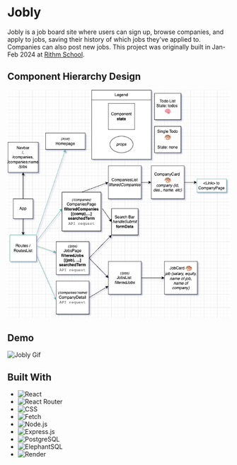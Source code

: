 # Jobly

Jobly is a job board site where users can sign up, browse companies, and apply to jobs, saving their history of which jobs they've applied to.
Companies can also post new jobs. This project was originally built in Jan-Feb 2024 at [Rithm School](https://www.rithmschool.com/).

## Component Hierarchy Design

![Components Design](/jobly/public/README.drawio.png)

## Demo

![Jobly Gif](/jobly/public/joblyGif.gif)

## Built With

* ![React](https://img.shields.io/badge/-React-61DAFB?logo=react&logoColor=white&style=flat)
* ![React Router](https://img.shields.io/badge/-React%20Router-CA4245?logo=react-router&logoColor=white&style=flat)
* ![CSS](https://img.shields.io/badge/-CSS-1572B6?logo=css3&logoColor=white&style=flat)
* ![Fetch](https://img.shields.io/badge/-Fetch%20API-4285F4?logo=webcomponentsdotorg&logoColor=white&style=flat)
* ![Node.js](https://img.shields.io/badge/-Node.js-339933?logo=node.js&logoColor=white&style=flat)
* ![Express.js](https://img.shields.io/badge/-Express.js-000000?logo=express&logoColor=white&style=flat)
* ![PostgreSQL](https://img.shields.io/badge/-PostgreSQL-336791?logo=postgresql&logoColor=white&style=flat)
* ![ElephantSQL](https://img.shields.io/badge/-ElephantSQL-336791?logo=elephantsql&logoColor=white&style=flat)
* ![Render](https://img.shields.io/badge/-Render-333333?logo=render&logoColor=white&style=flat)
